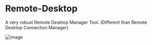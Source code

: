 # Remote-Desktop
A very robust Remote Desktop Manager Tool.  (Different than Remote Desktop Connection Manager)


![image](https://github.com/user-attachments/assets/6658b91b-b94f-4170-9e7e-bc735c9f1052)
